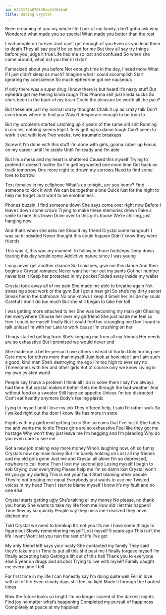```yaml
---
id: 6373173a870f49ae24f646a0
title: Dating Crystal
---
```


Been dreaming of you my whole life 
Look at my family, don’t gotta ask why
Wondered what made you so special 
What made you better than the rest 
<!--more-->
Lead people on forever 
Just can’t get enough of you
Even as you lead them to death 
They all say you’d be so bad for me 
But they all say try things before you judge it true
Life had me so lost and confused 
So when she came around, what did you think I’d do?

Fantasized about you before 
Not enough time in the day, I need more
What if I just didn’t sleep as much? 
Imagine what I could accomplish 
Start ignoring my conscience
So much ephedrine got me nauseous 

If only there was a super drug 
I know there is but heard it’s nasty stuff
But ephedra got me feeling kinda rough
This Pharma shit just kinda sucks
So she’s been in the back of my brain 
Could the pleasure be worth all the pain?

But these are just my normal crazy thoughts 
Chalk it up as crazy talk 
Don’t even know where to find you
Wasn’t desperate enough to be tryin to 

But my problems started catching up 
4 years of the same old shit 
Running in circles, nothing seems legit
Life is getting so damn tough
Can’t seem to work it out with love
Two weeks, two traumatic breakups

Screw it I’m done with this stuff 
I’m done with girls, gonna sober up 
Focus on my career until I’m stable
Until I’m ready and I’m able 

But I’m a mess and my heart is shattered 
Caused this myself 
Trying to pretend it doesn’t matter 
So I’m getting wasted one more time
Get back on track tomorrow
One more night to drown my sorrows 
Need to find some love to borrow

Text females in my cellphone 
What’s up tonight, are you home?
Find someone to kick it with 
We can be together alone 
Quick lust for the night to help me forget 
Just want to be emotionless 

Phones buzzin, I find someone down
She says come over right now
Before I leave I down some crown 
Trying to make these memories drown
Fake a smile to hide this frown 
Drive over to this girls house 
We’re chilling, just hanging now

And that’s when she asks me 
Should my friend Crystal come hangout?
I was so blindsided
Never thought this could happen
Didn’t know they were friends 

This was it, this was my moment 
To follow in those footsteps 
Deep down fearing this day would come
Addictive nature since I was young 

I may never get another chance 
So I said yes, give me this dance 
And then begins a Crystal romance 
Never want her her out my pants 
Got her number never lost it 
Keep her protected in my pocket 
Folded away inside my wallet 

Crystal took away all of my pain 
She made me able to breathe again
Not stressing about work or the gym 
But I got a new girl 
So she’s my dirty secret 
Sneak her in the bathroom 
No one knows I keep it 
Smell her inside my souls 
Careful I don’t do too much 
But she still began to take her toll 

I was getting more attached to her 
She was becoming my main girl 
Chasing her everywhere 
Choose her over my girlfriend 
She just made me feel so free 
I could be myself finally
But I could feel her strangling me 
Don’t want to talk unless I’m with her
Late to work cause I’m crushing on her

Things started getting toxic 
She’s keeping me from all my friends
Her needs are so exhaustive 
But I promised we would never end 

She made me a better person 
Love others instead of hurtin
Only hurting me 
Care more for others more than myself
Just look at how nice I am 
I am such a good, kind man
She’s destroying me ego 
I’m too high to ever say no 
Threesomes with her and other girls 
But of course only we know
Living in my own twisted world 

People say I have a problem 
I think all I do is solve them 
I say I’ve always had them 
But crystal makes it better
Gets me through the bad weather 
And without food or a sweater 
Still have an appetite 
Unless I’m too distracted 
Can’t eat healthy anymore 
Body’s feeling plastic 

Lying to myself until I lose my job
They offered help, I said I’d rather walk 
So I walked right out the door 
I know life has more in store 

Fights with my girlfriend getting toxic
She screams that I’ve lost it 
She hates me and wants me to die 
These girls are so exhaustive 
Feel like they got me hostage 
Why won’t they just leave me 
I’m begging and I’m pleading 
Why do you even care to see me 

Got a new job making way more money 
Who’s laughing now, oh so funny
Crystals now my main honey 
But I’m barely holding on 
Lost all my friends and my old girls gone
Just me and Crystal all alone 
I’m so depressed, nowhere to call home
Then I lost my second job 
Losing myself I begin to sob
Crying over everything 
Please help me I’m so damn lost 
Crystal won’t let you go my darling 
This is not your fault 
Start blaming other people 
They’re not treating me equal 
Everybody just wants to use me
Twisted voices in my head 
Then I start to blame myself
I know it’s my fault and no one else 

Crystal starts getting ugly 
She’s taking all my money 
No please, no thank you honey 
She wants to take my life from me
How did I let this happen?
Time flew by so quickly 
People say they miss me 
I realized they never ditched me 

Told Crystal we need to breakup 
It’s not you it’s me 
I have some things to figure out 
Slowly remembering myself 
Lost myself 5 years ago 
This isn’t the life I want
Won’t let you ruin the rest of life I’ve got

My only friend left says your nasty 
She contacted my family 
They said they’d take me in 
Time to put all this shit past me 
I finally forgave myself 
I’m finally accepting help 
Getting a lift out of this hell 
Thank you to everyone else 
5 year on drugs and alcohol 
Trying to live with myself 
Family caught me every time I fell 

For first time in my life 
I can honestly say I’m doing quite well 
Fell in love with all of life 
Even  cloudy days still feel so light 
Made it through the hardest times 

Now the future looks so bright 
I’m no longer scared of the darkest nights
Find joy no matter what’s happening 
Completed my pursuit of happiness 
Completely at peace at my happiest 

